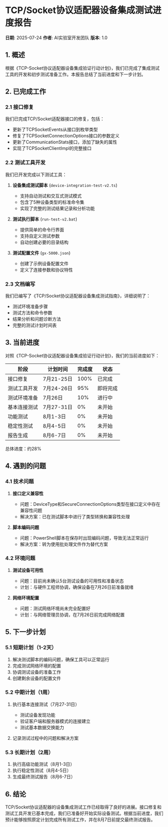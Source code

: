 # TCP/Socket协议适配器设备集成测试进度报告

**日期**: 2025-07-24
**作者**: AI实验室开发团队
**版本**: 1.0

## 1. 概述

根据《TCP-Socket协议适配器设备集成验证行动计划》，我们已完成了集成测试工具的开发和初步测试准备工作。本报告总结了当前进度和下一步计划。

## 2. 已完成工作

### 2.1 接口修复

我们已完成TCP/Socket适配器接口的修复，包括：

- 更新了TCPSocketEvents从接口到枚举类型
- 修复了TCPSocketConnectionOptions接口的参数定义
- 更新了CommunicationStats接口，添加了缺失的属性
- 实现了TCPSocketClientImpl的完整接口

### 2.2 测试工具开发

我们已开发完成以下测试工具：

1. **设备集成测试脚本** (`device-integration-test-v2.ts`)
   - 支持自动测试和交互式测试模式
   - 包含了5种设备类型的标准命令集
   - 实现了完整的测试结果记录和分析功能

2. **测试执行脚本** (`run-test-v2.bat`)
   - 提供简单的命令行界面
   - 支持自定义测试参数
   - 自动创建必要的目录结构

3. **测试配置文件** (`gx-5000.json`)
   - 创建了示例设备配置文件
   - 定义了连接参数和协议特性

### 2.3 文档编写

我们已编写了《TCP/Socket协议适配器设备集成测试指南》，详细说明了：

- 测试环境准备步骤
- 测试方法和命令参数
- 结果分析和问题诊断方法
- 完整的测试计划时间表

## 3. 当前进度

对照《TCP-Socket协议适配器设备集成验证行动计划》，我们的当前进度如下：

| 阶段 | 计划时间 | 完成度 | 状态 |
|------|----------|--------|------|
| 接口修复 | 7月21-25日 | 100% | 已完成 |
| 测试工具开发 | 7月24-26日 | 95% | 即将完成 |
| 测试环境准备 | 7月26日 | 10% | 进行中 |
| 基本连接测试 | 7月27-31日 | 0% | 未开始 |
| 功能测试 | 8月1-3日 | 0% | 未开始 |
| 稳定性测试 | 8月4-5日 | 0% | 未开始 |
| 报告生成 | 8月6-7日 | 0% | 未开始 |

总体进度：约28%

## 4. 遇到的问题

### 4.1 技术问题

1. **接口定义兼容性**
   - 问题：DeviceType和SecureConnectionOptions类型在接口定义中存在兼容性问题
   - 解决方案：已在测试脚本中进行了类型转换和兼容性处理

2. **脚本编码问题**
   - 问题：PowerShell脚本在保存时出现编码问题，导致无法正常运行
   - 解决方案：转为使用批处理文件作为替代方案

### 4.2 环境问题

1. **测试设备可用性**
   - 问题：目前尚未确认5台测试设备的可用性和准备状态
   - 计划：与硬件工程师协调，确保设备在7月26日前准备就绪

2. **网络环境配置**
   - 问题：测试网络环境尚未完全配置好
   - 计划：与网络管理员协调，在7月26日前完成网络配置

## 5. 下一步计划

### 5.1 短期计划（1-2天）

1. 解决测试脚本的编码问题，确保工具可以正常运行
2. 完成测试网络环境的配置
3. 协调测试设备的准备工作
4. 创建剩余设备的配置文件

### 5.2 中期计划（1周）

1. 执行基本连接测试（7月27-31日）
   - 测试设备发现功能
   - 验证客户端和服务器模式的连接建立
   - 测试基本数据交换能力

2. 记录测试过程中的问题和解决方案

### 5.3 长期计划（2周）

1. 执行高级功能测试（8月1-3日）
2. 执行稳定性测试（8月4-5日）
3. 生成最终测试报告（8月6-7日）

## 6. 结论

TCP/Socket协议适配器的设备集成测试工作已经取得了良好的进展。接口修复和测试工具开发已基本完成，我们已准备好开始实际设备测试。根据当前进度，我们预计能够按照原定计划完成所有测试工作，并在8月7日前提交最终测试报告。
